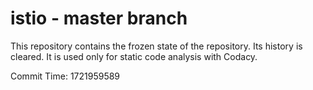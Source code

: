 # istio - master branch

This repository contains the frozen state of the repository.
Its history is cleared. It is used only for static code
analysis with Codacy.

Commit Time: 1721959589